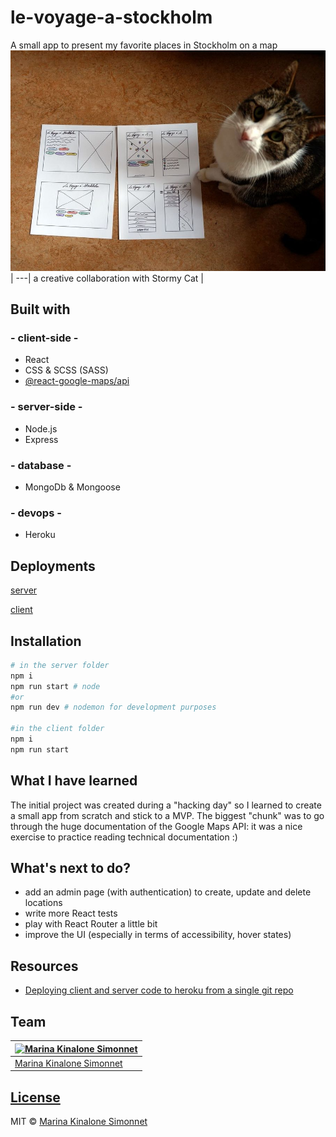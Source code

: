 # le-voyage-a-stockholm

A small app to present my favorite places in Stockholm on a map
![wireframe](./client/design/wireframes_lofi.jpg) |
---|
a creative collaboration with Stormy Cat |

## Built with

### - client-side -

- React
- CSS & SCSS (SASS)
- [@react-google-maps/api](https://www.npmjs.com/package/@react-google-maps/api)

### - server-side -

- Node.js
- Express

### - database -

- MongoDb & Mongoose

### - devops -

- Heroku

## Deployments

[server](https://le-vas-server.herokuapp.com/locations/all)

[client](https://le-voyage-a-stockholm.herokuapp.com/)

## Installation

```bash
# in the server folder
npm i
npm run start # node
#or
npm run dev # nodemon for development purposes

#in the client folder
npm i
npm run start
```

## What I have learned

The initial project was created during a "hacking day" so I learned to create a small app from scratch and stick to a MVP. The biggest "chunk" was to go through the huge documentation of the Google Maps API: it was a nice exercise to practice reading technical documentation :)

## What's next to do?

- add an admin page (with authentication) to create, update and delete locations
- write more React tests
- play with React Router a little bit
- improve the UI (especially in terms of accessibility, hover states)

## Resources

- [Deploying client and server code to heroku from a single git repo](https://medium.com/karolis-stulgys/deploy-client-and-server-code-to-heroku-from-a-single-git-repo-44c5b65da10a)

## Team

| [![Marina Kinalone Simonnet](https://avatars.githubusercontent.com/u/63544936?v=3&s=144)](https://github.com/marinakinalone) |
| ---------------------------------------------------------------------------------------------------------------------------- |
| [Marina Kinalone Simonnet](https://github.com/marinakinalone)                                                                |

## [License](https://github.com/marinakinalone/le-voyage-a-stockholm/blob/main/LICENSE)

MIT © [Marina Kinalone Simonnet](https://github.com/marinakinalone)
